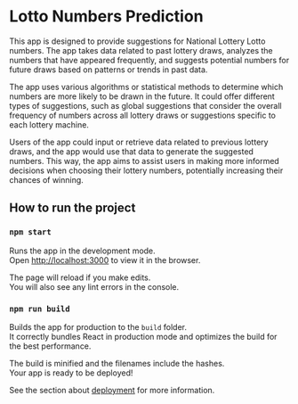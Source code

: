 # Lotto Numbers Prediction

This app is designed to provide suggestions for National Lottery Lotto 
 numbers. The app takes data related to past lottery draws, analyzes the numbers that have appeared frequently, and suggests potential numbers for future draws based on patterns or trends in past data.

The app uses various algorithms or statistical methods to determine which numbers are more likely to be drawn in the future. It could offer different types of suggestions, such as global suggestions that consider the overall frequency of numbers across all lottery draws or suggestions specific to each lottery machine.

Users of the app could input or retrieve data related to previous lottery draws, and the app would use that data to generate the suggested numbers. This way, the app aims to assist users in making more informed decisions when choosing their lottery numbers, potentially increasing their chances of winning.

## How to run the project
### `npm start`

Runs the app in the development mode.\
Open [http://localhost:3000](http://localhost:3000) to view it in the browser.

The page will reload if you make edits.\
You will also see any lint errors in the console.

### `npm run build`

Builds the app for production to the `build` folder.\
It correctly bundles React in production mode and optimizes the build for the best performance.

The build is minified and the filenames include the hashes.\
Your app is ready to be deployed!

See the section about [deployment](https://facebook.github.io/create-react-app/docs/deployment) for more information.


